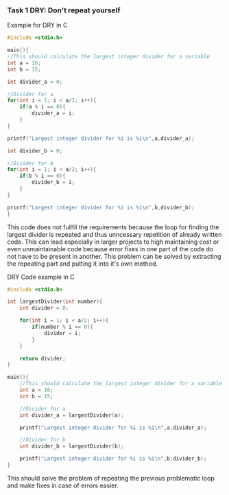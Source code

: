 ### Task 1 DRY: Don't repeat yourself
Example for DRY in C
```c
#include <stdio.h>

main(){
//This should calculate the largest integer divider for a variable
int a = 16;
int b = 15;

int divider_a = 0;

//Divider for a
for(int i = 1; i < a/2; i++){
	if(a % i == 0){
		divider_a = i;
	}
}

printf("Largest integer divider for %i is %i\n",a,divider_a);

int divider_b = 0;

//Divider for b
for(int i = 1; i < a/2; i++){
	if(b % i == 0){
		divider_b = i;
	}
}

printf("Largest integer divider for %i is %i\n",b,divider_b);
}
```

This code does not fullfil the requirements because the loop for finding the largest divider is repeated and thus unncessary repetition of already written code. This can lead especially in larger projects to high maintaining cost or even unmaintainable code because error fixes in one part of the code do not have to be present in another. This problem can be solved by extracting the repeating part and putting it into it's own method.

DRY Code example in C
```c
#include <stdio.h>

int largestDivider(int number){
	int divider = 0;

	for(int i = 1; i < a/2; i++){
		if(number % i == 0){
			divider = i;
		}
	}

	return divider;
}

main(){
	//This should calculate the largest integer divider for a variable
	int a = 16;
	int b = 15;

	//Divider for a
	int divider_a = largestDivider(a);

	printf("Largest integer divider for %i is %i\n",a,divider_a);

	//Divider for b
	int divider_b = largestDivider(b);	

	printf("Largest integer divider for %i is %i\n",b,divider_b);
}
```

This should solve the problem of repeating the previous problematic loop and make fixes in case of errors easier.
